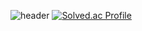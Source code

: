![header](https://capsule-render.vercel.app/api?type=cylinder&color=C8EDF5&height=200&animation=fadeIn&section=header&text=Dku19Jam💻&fontSize=70)
[![Solved.ac Profile](http://mazassumnida.wtf/api/v2/generate_badge?boj=panzzang518)](https://solved.ac/panzzang518/)

<!--
**dku19jam/dku19jam** is a ✨ _special_ ✨ repository because its `README.md` (this file) appears on your GitHub profile.

Here are some ideas to get you started:

- 🔭 I’m currently working on ...
- 🌱 I’m currently learning ...
- 👯 I’m looking to collaborate on ...
- 🤔 I’m looking for help with ...
- 💬 Ask me about ...
- 📫 How to reach me: ...
- 😄 Pronouns: ...
- ⚡ Fun fact: ...
-->
